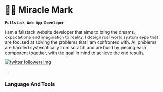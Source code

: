  # **🐱‍🏍** Miracle Mark

**`Fullstack Web App Developer`**

i am a fullstack website developer that aims to bring the dreams, expectations and imagination to reality. I design real world system apps that are  focused at solving the problems that i am confronted with.
All problems are handled systematically from scratch and are build by piecing each component together, with the goal in mind to achieve the end results.

<p>
    <a href="#">
        <img alt="twitter followers img" title="twitter followers" src="https://custom-icon-badges.demolab.com/badge/Twitter-129-blue?style=for-the-badge&logo=person-add&logoColor=white"/>
    </a>
</p>
---

### Language And Tools